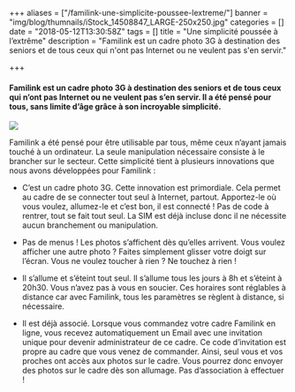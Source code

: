 +++
aliases = ["/familink-une-simplicite-poussee-lextreme/"]
banner = "img/blog/thumnails/iStock_14508847_LARGE-250x250.jpg"
categories = []
date = "2018-05-12T13:30:58Z"
tags = []
title = "Une simplicité poussée à l’extrême"
description = "Familink est un cadre photo 3G à destination des seniors et de tous ceux qui n'ont pas Internet ou ne veulent pas s'en servir."

+++
#### **Familink est un cadre photo 3G à destination des seniors et de tous ceux qui n’ont pas Internet ou ne veulent pas s’en servir. Il a été pensé pour tous, sans limite d’âge grâce à son incroyable simplicité.**

![](/uploads/2018/05/12/iStock_14508847_LARGE-750x500.jpg)

Familink a été pensé pour être utilisable par tous, même ceux n’ayant jamais touché à un ordinateur. La seule manipulation nécessaire consiste à le brancher sur le secteur. Cette simplicité tient à plusieurs innovations que nous avons développées pour Familink :

* C’est un cadre photo 3G. Cette innovation est primordiale. Cela permet au cadre de se connecter tout seul à Internet, partout. Apportez-le où vous voulez, allumez-le et c’est bon, il est connecté ! Pas de code à rentrer, tout se fait tout seul. La SIM est déjà incluse donc il ne nécessite aucun branchement ou manipulation.


* Pas de menus ! Les photos s’affichent dès qu’elles arrivent. Vous voulez afficher une autre photo ? Faites simplement glisser votre doigt sur l’écran. Vous ne voulez toucher à rien ? Ne touchez à rien !


* Il s’allume et s’éteint tout seul. Il s’allume tous les jours à 8h et s’éteint à 20h30. Vous n’avez pas à vous en soucier. Ces horaires sont réglables à distance car avec Familink, tous les paramètres se règlent à distance, si nécessaire.


* Il est déjà associé. Lorsque vous commandez votre cadre Familink en ligne, vous recevez automatiquement un Email avec une invitation unique pour devenir administrateur de ce cadre. Ce code d’invitation est propre au cadre que vous venez de commander. Ainsi, seul vous et vos proches ont accès aux photos sur le cadre. Vous pourrez donc envoyer des photos sur le cadre dès son allumage. Pas d’association à effectuer !